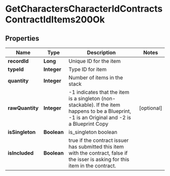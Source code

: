
# GetCharactersCharacterIdContractsContractIdItems200Ok

## Properties
Name | Type | Description | Notes
------------ | ------------- | ------------- | -------------
**recordId** | **Long** | Unique ID for the item | 
**typeId** | **Integer** | Type ID for item | 
**quantity** | **Integer** | Number of items in the stack | 
**rawQuantity** | **Integer** | -1 indicates that the item is a singleton (non-stackable). If the item happens to be a Blueprint, -1 is an Original and -2 is a Blueprint Copy |  [optional]
**isSingleton** | **Boolean** | is_singleton boolean | 
**isIncluded** | **Boolean** | true if the contract issuer has submitted this item with the contract, false if the isser is asking for this item in the contract. | 



